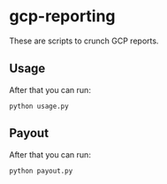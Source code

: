 # gcp-reporting
These are scripts to crunch GCP reports.  

## Usage
After that you can run:

    python usage.py

## Payout
After that you can run:

    python payout.py
